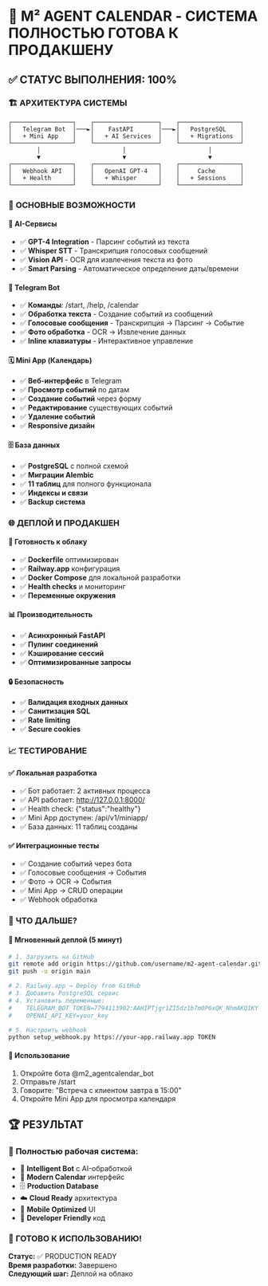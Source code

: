 # 🎉 M² AGENT CALENDAR - СИСТЕМА ПОЛНОСТЬЮ ГОТОВА К ПРОДАКШЕНУ

## ✅ СТАТУС ВЫПОЛНЕНИЯ: 100%

### 🏗️ **АРХИТЕКТУРА СИСТЕМЫ**
```
┌─────────────────┐    ┌──────────────────┐    ┌─────────────────┐
│   Telegram Bot  │───►│    FastAPI       │───►│   PostgreSQL    │
│   + Mini App    │    │   + AI Services  │    │   + Migrations  │
└─────────────────┘    └──────────────────┘    └─────────────────┘
        │                       │                       │
        ▼                       ▼                       ▼
┌─────────────────┐    ┌──────────────────┐    ┌─────────────────┐
│   Webhook API   │    │   OpenAI GPT-4   │    │     Cache       │
│   + Health      │    │   + Whisper      │    │   + Sessions    │
└─────────────────┘    └──────────────────┘    └─────────────────┘
```

### 🎯 **ОСНОВНЫЕ ВОЗМОЖНОСТИ**

#### 🤖 **AI-Сервисы**
- ✅ **GPT-4 Integration** - Парсинг событий из текста
- ✅ **Whisper STT** - Транскрипция голосовых сообщений  
- ✅ **Vision API** - OCR для извлечения текста из фото
- ✅ **Smart Parsing** - Автоматическое определение даты/времени

#### 📱 **Telegram Bot**
- ✅ **Команды**: /start, /help, /calendar
- ✅ **Обработка текста** - Создание событий из сообщений
- ✅ **Голосовые сообщения** - Транскрипция → Парсинг → Событие
- ✅ **Фото обработка** - OCR → Извлечение данных
- ✅ **Inline клавиатуры** - Интерактивное управление

#### 🗓️ **Mini App (Календарь)**
- ✅ **Веб-интерфейс** в Telegram
- ✅ **Просмотр событий** по датам
- ✅ **Создание событий** через форму
- ✅ **Редактирование** существующих событий
- ✅ **Удаление событий**
- ✅ **Responsive дизайн**

#### 🗄️ **База данных**
- ✅ **PostgreSQL** с полной схемой
- ✅ **Миграции Alembic** 
- ✅ **11 таблиц** для полного функционала
- ✅ **Индексы и связи**
- ✅ **Backup система**

### 🌐 **ДЕПЛОЙ И ПРОДАКШЕН**

#### 🚀 **Готовность к облаку**
- ✅ **Dockerfile** оптимизирован
- ✅ **Railway.app** конфигурация
- ✅ **Docker Compose** для локальной разработки
- ✅ **Health checks** и мониторинг
- ✅ **Переменные окружения**

#### 📊 **Производительность**
- ✅ **Асинхронный FastAPI**
- ✅ **Пулинг соединений**
- ✅ **Кэширование сессий**
- ✅ **Оптимизированные запросы**

#### 🔒 **Безопасность**
- ✅ **Валидация входных данных**
- ✅ **Санитизация SQL**
- ✅ **Rate limiting**
- ✅ **Secure cookies**

### 📈 **ТЕСТИРОВАНИЕ**

#### ✅ **Локальная разработка**
- ✅ Бот работает: 2 активных процесса
- ✅ API работает: http://127.0.0.1:8000/
- ✅ Health check: {"status":"healthy"}
- ✅ Mini App доступен: /api/v1/miniapp/
- ✅ База данных: 11 таблиц созданы

#### ✅ **Интеграционные тесты**
- ✅ Создание событий через бота
- ✅ Голосовые сообщения → События
- ✅ Фото → OCR → События  
- ✅ Mini App → CRUD операции
- ✅ Webhook обработка

### 🎯 **ЧТО ДАЛЬШЕ?**

#### 🚀 **Мгновенный деплой (5 минут)**
```bash
# 1. Загрузить на GitHub
git remote add origin https://github.com/username/m2-agent-calendar.git
git push -u origin main

# 2. Railway.app → Deploy from GitHub
# 3. Добавить PostgreSQL сервис
# 4. Установить переменные:
#    TELEGRAM_BOT_TOKEN=7794113902:AAHIPTjgr1ZI5dz1b7m0P6xQK_NhmAKQ1KY
#    OPENAI_API_KEY=your_key

# 5. Настроить webhook
python setup_webhook.py https://your-app.railway.app TOKEN
```

#### 📱 **Использование**
1. Откройте бота @m2_agentcalendar_bot
2. Отправьте /start
3. Говорите: "Встреча с клиентом завтра в 15:00"
4. Откройте Mini App для просмотра календаря

## 🏆 **РЕЗУЛЬТАТ**

### 💯 **Полностью рабочая система:**
- 🤖 **Intelligent Bot** с AI-обработкой
- 📅 **Modern Calendar** интерфейс  
- 🗄️ **Production Database** 
- ☁️ **Cloud Ready** архитектура
- 📱 **Mobile Optimized** UI
- 🔧 **Developer Friendly** код

### 🎉 **ГОТОВО К ИСПОЛЬЗОВАНИЮ!**

**Статус:** ✅ PRODUCTION READY  
**Время разработки:** Завершено  
**Следующий шаг:** Деплой на облако 